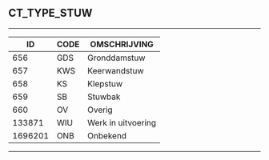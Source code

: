 ## CT_TYPE_STUW

***

|ID                              	|CODE          	|OMSCHRIJVING|
|------                          	|----          	|-----    |
|656|GDS|Gronddamstuw|
|657|KWS|Keerwandstuw|
|658|KS|Klepstuw|
|659|SB|Stuwbak|
|660|OV|Overig|
|133871|WIU|Werk in uitvoering|
|1696201|ONB|Onbekend|


***
